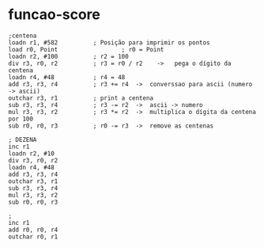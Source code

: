 # funcao-score

	;centena
	loadn r1, #582  		; Posição para imprimir os pontos
	load r0, Point 	                ; r0 = Point
	loadn r2, #100 			; r2 = 100
	div r3, r0, r2 			; r3 = r0 / r2    ->   pega o dígito da centena
	loadn r4, #48 			; r4 = 48
	add r3, r3, r4 			; r3 += r4  ->  converssao para ascii (numero -> ascii)
	outchar r3, r1 			; print a centena
	sub r3, r3, r4 			; r3 -= r2  ->  ascii -> numero
	mul r3, r3, r2 			; r3 *= r2  ->  multiplica o dígita da centena por 100
	sub r0, r0, r3 			; r0 -= r3  ->  remove as centenas

	; DEZENA 
	inc r1
	loadn r2, #10 
	div r3, r0, r2 
	loadn r4, #48
	add r3, r3, r4
	outchar r3, r1
	sub r3, r3, r4
	mul r3, r3, r2
	sub r0, r0, r3

	; 
	inc r1
	add r0, r0, r4
	outchar r0, r1

